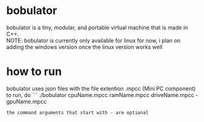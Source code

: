 # bobulator
bobulator is a tiny, modular, and portable virtual machine that is made in C++.  
NOTE: bobulator is currently only available for linux for now, i plan on adding the windows version once the linux version works well

# how to run
bobulator uses json files with the file extention .mpcc (Mini PC component)
to run, do ```
./bobulator cpuName.mpcc ramName.mpcc driveName.mpcc -gpuName.mpcc
```
the command arguments that start with - are optional
